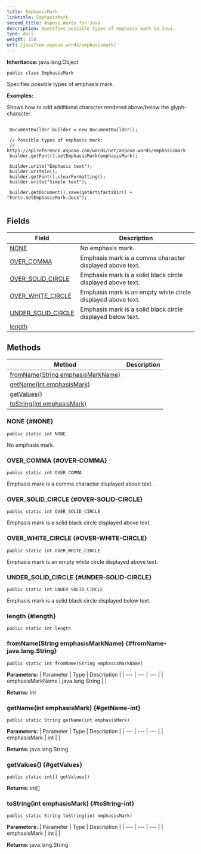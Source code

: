 ```yaml
---
title: EmphasisMark
linktitle: EmphasisMark
second_title: Aspose.Words for Java
description: Specifies possible types of emphasis mark in Java.
type: docs
weight: 158
url: /java/com.aspose.words/emphasismark/
---
```


**Inheritance:**
java.lang.Object
```
public class EmphasisMark
```

Specifies possible types of emphasis mark.

 **Examples:** 

Shows how to add additional character rendered above/below the glyph-character.

```

 DocumentBuilder builder = new DocumentBuilder();

 // Possible types of emphasis mark:
 // https://apireference.aspose.com/words/net/aspose.words/emphasismark
 builder.getFont().setEmphasisMark(emphasisMark);

 builder.write("Emphasis text");
 builder.writeln();
 builder.getFont().clearFormatting();
 builder.write("Simple text");

 builder.getDocument().save(getArtifactsDir() + "Fonts.SetEmphasisMark.docx");
 
```
## Fields

| Field | Description |
| --- | --- |
| [NONE](#NONE) | No emphasis mark. |
| [OVER_COMMA](#OVER-COMMA) | Emphasis mark is a comma character displayed above text. |
| [OVER_SOLID_CIRCLE](#OVER-SOLID-CIRCLE) | Emphasis mark is a solid black circle displayed above text. |
| [OVER_WHITE_CIRCLE](#OVER-WHITE-CIRCLE) | Emphasis mark is an empty white circle displayed above text. |
| [UNDER_SOLID_CIRCLE](#UNDER-SOLID-CIRCLE) | Emphasis mark is a solid black circle displayed below text. |
| [length](#length) |  |
## Methods

| Method | Description |
| --- | --- |
| [fromName(String emphasisMarkName)](#fromName-java.lang.String) |  |
| [getName(int emphasisMark)](#getName-int) |  |
| [getValues()](#getValues) |  |
| [toString(int emphasisMark)](#toString-int) |  |
### NONE {#NONE}
```
public static int NONE
```


No emphasis mark.

### OVER_COMMA {#OVER-COMMA}
```
public static int OVER_COMMA
```


Emphasis mark is a comma character displayed above text.

### OVER_SOLID_CIRCLE {#OVER-SOLID-CIRCLE}
```
public static int OVER_SOLID_CIRCLE
```


Emphasis mark is a solid black circle displayed above text.

### OVER_WHITE_CIRCLE {#OVER-WHITE-CIRCLE}
```
public static int OVER_WHITE_CIRCLE
```


Emphasis mark is an empty white circle displayed above text.

### UNDER_SOLID_CIRCLE {#UNDER-SOLID-CIRCLE}
```
public static int UNDER_SOLID_CIRCLE
```


Emphasis mark is a solid black circle displayed below text.

### length {#length}
```
public static int length
```


### fromName(String emphasisMarkName) {#fromName-java.lang.String}
```
public static int fromName(String emphasisMarkName)
```




**Parameters:**
| Parameter | Type | Description |
| --- | --- | --- |
| emphasisMarkName | java.lang.String |  |

**Returns:**
int
### getName(int emphasisMark) {#getName-int}
```
public static String getName(int emphasisMark)
```




**Parameters:**
| Parameter | Type | Description |
| --- | --- | --- |
| emphasisMark | int |  |

**Returns:**
java.lang.String
### getValues() {#getValues}
```
public static int[] getValues()
```




**Returns:**
int[]
### toString(int emphasisMark) {#toString-int}
```
public static String toString(int emphasisMark)
```




**Parameters:**
| Parameter | Type | Description |
| --- | --- | --- |
| emphasisMark | int |  |

**Returns:**
java.lang.String
